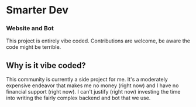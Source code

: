# Smarter Dev
### Website and Bot

This project is entirely vibe coded. Contributions are welcome, be aware the code might be terrible.

## Why is it vibe coded?

This community is currently a side project for me. It's a moderately expensive endeavor that makes me no money (right now) and I have no financial support (right now). I can't justify (right now) investing the time into writing the fairly complex backend and bot that we use.
